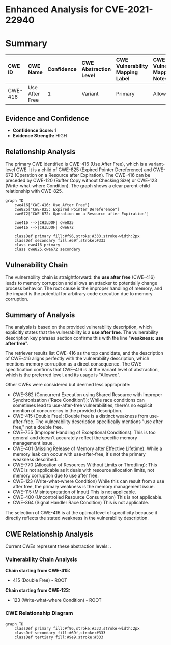 # Enhanced Analysis for CVE-2021-22940

# Summary
| CWE ID  | CWE Name                                                                                             | Confidence | CWE Abstraction Level | CWE Vulnerability Mapping Label | CWE-Vulnerability Mapping Notes |
| :-------- | :----------------------------------------------------------------------------------------------------- | :--------- | :---------------------- | :------------------------------ | :------------------------------ |
| CWE-416 | Use After Free                                                                                       | 1          | Variant               | Primary                         | Allowed                       |

## Evidence and Confidence

*   **Confidence Score:** 1
*   **Evidence Strength:** HIGH

## Relationship Analysis
The primary CWE identified is CWE-416 (Use After Free), which is a variant-level CWE. It is a child of CWE-825 (Expired Pointer Dereference) and CWE-672 (Operation on a Resource after Expiration). The CWE-416 can be preceded by CWE-120 (Buffer Copy without Checking Size) or CWE-123 (Write-what-where Condition). The graph shows a clear parent-child relationship with CWE-825.

```mermaid
graph TD
    cwe416["CWE-416: Use After Free"]
    cwe825["CWE-825: Expired Pointer Dereference"]
    cwe672["CWE-672: Operation on a Resource after Expiration"]

    cwe416 -->|CHILDOF| cwe825
    cwe416 -->|CHILDOF| cwe672

    classDef primary fill:#f96,stroke:#333,stroke-width:2px
    classDef secondary fill:#69f,stroke:#333
    class cwe416 primary
    class cwe825,cwe672 secondary
```

## Vulnerability Chain
The vulnerability chain is straightforward: the **use after free** (CWE-416) leads to memory corruption and allows an attacker to potentially change process behavior. The root cause is the improper handling of memory, and the impact is the potential for arbitrary code execution due to memory corruption.

## Summary of Analysis
The analysis is based on the provided vulnerability description, which explicitly states that the vulnerability is a **use after free**. The vulnerability description key phrases section confirms this with the line "**weakness:** **use after free**".

The retriever results list CWE-416 as the top candidate, and the description of CWE-416 aligns perfectly with the vulnerability description, which mentions memory corruption as a direct consequence. The CWE specification confirms that CWE-416 is at the Variant level of abstraction, which is the preferred level, and its usage is "Allowed".

Other CWEs were considered but deemed less appropriate:

*   CWE-362 (Concurrent Execution using Shared Resource with Improper Synchronization ('Race Condition')): While race conditions can sometimes lead to use-after-free vulnerabilities, there's no explicit mention of concurrency in the provided description.
*   CWE-415 (Double Free): Double free is a distinct weakness from use-after-free. The vulnerability description specifically mentions "use after free," not a double free.
*   CWE-755 (Improper Handling of Exceptional Conditions): This is too general and doesn't accurately reflect the specific memory management issue.
*   CWE-401 (Missing Release of Memory after Effective Lifetime): While a memory leak can occur with use-after-free, it's not the primary weakness described.
*   CWE-770 (Allocation of Resources Without Limits or Throttling): This CWE is not applicable as it deals with resource allocation limits, not memory corruption due to use after free.
* CWE-123 (Write-what-where Condition) While this can result from a use after free, the primary weakness is the memory management issue.
* CWE-115 (Misinterpretation of Input) This is not applicable.
* CWE-400 (Uncontrolled Resource Consumption) This is not applicable.
* CWE-364 (Signal Handler Race Condition) This is not applicable.

The selection of CWE-416 is at the optimal level of specificity because it directly reflects the stated weakness in the vulnerability description.


## CWE Relationship Analysis

Current CWEs represent these abstraction levels: .


### Vulnerability Chain Analysis

**Chain starting from CWE-415:**
- 415 (Double Free) - ROOT


**Chain starting from CWE-123:**
- 123 (Write-what-where Condition) - ROOT



### CWE Relationship Diagram

```mermaid
graph TD
    classDef primary fill:#f96,stroke:#333,stroke-width:2px
    classDef secondary fill:#69f,stroke:#333
    classDef tertiary fill:#9e9,stroke:#333
```